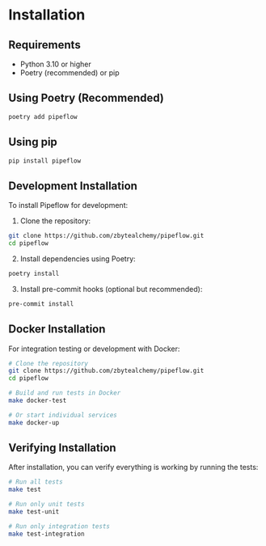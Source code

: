 # Installation

## Requirements

- Python 3.10 or higher
- Poetry (recommended) or pip

## Using Poetry (Recommended)

```bash
poetry add pipeflow
```

## Using pip

```bash
pip install pipeflow
```

## Development Installation

To install Pipeflow for development:

1. Clone the repository:
```bash
git clone https://github.com/zbytealchemy/pipeflow.git
cd pipeflow
```

2. Install dependencies using Poetry:
```bash
poetry install
```

3. Install pre-commit hooks (optional but recommended):
```bash
pre-commit install
```

## Docker Installation

For integration testing or development with Docker:

```bash
# Clone the repository
git clone https://github.com/zbytealchemy/pipeflow.git
cd pipeflow

# Build and run tests in Docker
make docker-test

# Or start individual services
make docker-up
```

## Verifying Installation

After installation, you can verify everything is working by running the tests:

```bash
# Run all tests
make test

# Run only unit tests
make test-unit

# Run only integration tests
make test-integration
```
